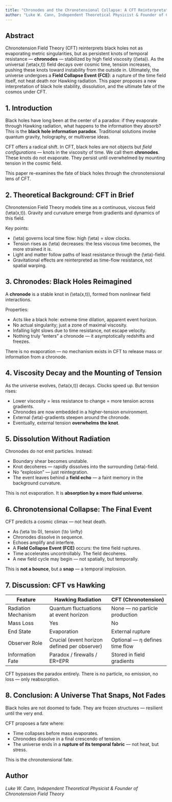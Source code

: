 ```yaml
---
title: "Chronodes and the Chronotensional Collapse: A CFT Reinterpretation of Black Hole Fate"
author: "Luke W. Cann, Independent Theoretical Physicist & Founder of Chronotension Field Theory"
---
```


## Abstract

Chronotension Field Theory (CFT) reinterprets black holes not as evaporating metric singularities, but as persistent knots of temporal resistance — **chronodes** — stabilized by high field viscosity (\(\eta\)). As the universal \(\eta(x,t)\) field decays over cosmic time, tension increases, pushing these knots toward instability from the outside in. Ultimately, the universe undergoes a **Field Collapse Event (FCE)**: a rupture of the time field itself, not heat death nor Hawking radiation. This paper proposes a new interpretation of black hole stability, dissolution, and the ultimate fate of the cosmos under CFT.

## 1. Introduction

Black holes have long been at the center of a paradox: if they evaporate through Hawking radiation, what happens to the information they absorb? This is the **black hole information paradox**. Traditional solutions invoke quantum gravity, holography, or multiverse ideas.

CFT offers a radical shift. In CFT, black holes are not objects but *field configurations* — knots in the viscosity of time. We call them **chronodes**. These knots do not evaporate. They persist until overwhelmed by mounting tension in the cosmic field.

This paper re-examines the fate of black holes through the chronotensional lens of CFT.

## 2. Theoretical Background: CFT in Brief

Chronotension Field Theory models time as a continuous, viscous field \(\eta(x,t)\). Gravity and curvature emerge from gradients and dynamics of this field.

Key points:
- \(\eta\) governs local time flow: high \(\eta\) = slow clocks.
- Tension rises as \(\eta\) decreases: the less viscous time becomes, the more strained it is.
- Light and matter follow paths of least resistance through the \(\eta\)-field.
- Gravitational effects are reinterpreted as time-flow resistance, not spatial warping.

## 3. Chronodes: Black Holes Reimagined

A **chronode** is a stable knot in \(\eta(x,t)\), formed from nonlinear field interactions.

Properties:
- Acts like a black hole: extreme time dilation, apparent event horizon.
- No actual singularity; just a zone of maximal viscosity.
- Infalling light slows due to time resistance, not escape velocity.
- Nothing truly “enters” a chronode — it asymptotically redshifts and freezes.

There is no evaporation — no mechanism exists in CFT to release mass or information from a chronode.

## 4. Viscosity Decay and the Mounting of Tension

As the universe evolves, \(\eta(x,t)\) decays. Clocks speed up. But tension rises:
- Lower viscosity = less resistance to change = more tension across gradients.
- Chronodes are now embedded in a higher-tension environment.
- External \(\eta\)-gradients steepen around the chronode.
- Eventually, external tension **overwhelms the knot**.

## 5. Dissolution Without Radiation

Chronodes do not emit particles. Instead:
- Boundary shear becomes unstable.
- Knot decoheres — rapidly dissolves into the surrounding \(\eta\)-field.
- No “explosion” — just reintegration.
- The event leaves behind a **field echo** — a faint memory in the background curvature.

This is not evaporation. It is **absorption by a more fluid universe**.

## 6. Chronotensional Collapse: The Final Event

CFT predicts a cosmic climax — not heat death.

- As \(\eta \to 0\), tension \(\to \infty\)
- Chronodes dissolve in sequence.
- Echoes amplify and interfere.
- A **Field Collapse Event (FCE)** occurs: the time field ruptures.
- Time accelerates uncontrollably. The field decoheres.
- A new field cycle may begin — not spatially, but temporally.

This is **not a bounce**, but a **snap** — a temporal implosion.

## 7. Discussion: CFT vs Hawking

| Feature                  | Hawking Radiation        | CFT (Chronotension)        |
|--------------------------|---------------------------|-----------------------------|
| Radiation Mechanism     | Quantum fluctuations at event horizon | None — no particle production |
| Mass Loss               | Yes                        | No                          |
| End State               | Evaporation                | External rupture            |
| Observer Role           | Crucial (event horizon defined per observer) | Optional — η defines time flow |
| Information Fate        | Paradox / firewalls / ER=EPR | Stored in field gradients   |

CFT bypasses the paradox entirely. There is no particle, no emission, no loss — only reabsorption.

## 8. Conclusion: A Universe That Snaps, Not Fades

Black holes are not doomed to fade. They are frozen structures — resilient until the very end.

CFT proposes a fate where:
- Time collapses before mass evaporates.
- Chronodes dissolve in a final crescendo of tension.
- The universe ends in a **rupture of its temporal fabric** — not heat, but stress.

This is the chronotensional fate.

## Author

*Luke W. Cann, Independent Theoretical Physicist & Founder of Chronotension Field Theory*

